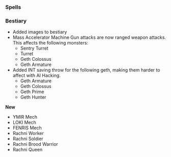 ### Spells

### Bestiary

* Added images to bestiary
* Mass Accelerator Machine Gun attacks are now ranged weapon attacks. This affects the following monsters:
  - Sentry Turret
  - Turret
  - Geth Colossus
  - Geth Armature
* Added INT saving throw for the following geth, making them harder to affect with AI Hacking.
  - Geth Armature
  - Geth Colossus
  - Geth Prime
  - Geth Hunter

__New__
- YMIR Mech
- LOKI Mech
- FENRIS Mech
- Rachni Worker
- Rachni Soldier
- Rachni Brood Warrior
- Rachni Queen
